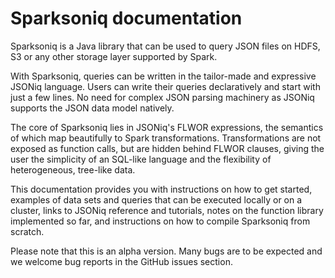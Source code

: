 # Sparksoniq documentation

Sparksoniq is a Java library that can be used to query JSON files on HDFS, S3 or any other storage layer supported by Spark.

With Sparksoniq, queries can be written in the tailor-made and expressive JSONiq language. Users can write their queries declaratively and start with just a few lines. No need for complex JSON parsing machinery as JSONiq supports the JSON data model natively.

The core of Sparksoniq lies in JSONiq's FLWOR expressions, the semantics of which map beautifully to Spark transformations. Transformations are not exposed as function calls, but are hidden behind FLWOR clauses, giving the user the simplicity of an SQL-like language and the flexibility of heterogeneous, tree-like data.

This documentation provides you with instructions on how to get started, examples of data sets and queries that can be executed locally or on a cluster, links to JSONiq reference and tutorials, notes on the function library implemented so far, and instructions on how to compile Sparksoniq from scratch.

Please note that this is an alpha version. Many bugs are to be expected and we welcome bug reports in the GitHub issues section.
